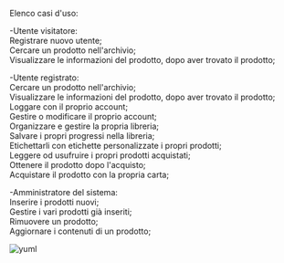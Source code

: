 Elenco casi d'uso:

-Utente visitatore:
<br>  Registrare nuovo utente;
<br>  Cercare un prodotto nell'archivio;
<br>  Visualizzare le informazioni del prodotto, dopo aver trovato il prodotto;

-Utente registrato:
<br>  Cercare un prodotto nell'archivio;
<br>  Visualizzare le informazioni del prodotto, dopo aver trovato il prodotto;
<br>  Loggare con il proprio account;
<br>  Gestire o modificare il proprio account;
<br>  Organizzare e gestire la propria libreria;
<br>  Salvare i propri progressi nella libreria;
<br>  Etichettarli con etichette personalizzate i propri prodotti;
<br>  Leggere od usufruire i propri prodotti acquistati;
<br>  Ottenere il prodotto dopo l'acquisto;
<br>  Acquistare il prodotto con la propria carta;

-Amministratore del sistema:
<br>  Inserire i prodotti nuovi;
<br>  Gestire i vari prodotti già inseriti;
<br>  Rimuovere un prodotto;
<br>  Aggiornare i contenuti di un prodotto;

![yuml](https://yuml.me/diagram/scruffy/usecase/[Utente%20visitatore]-(Registrarsi),%20[Utente%20visitatore]-(Cercare%20il%20prodotto),%20[Utente%20Registrato]-(Loggare),%20[Utente%20Registrato]-(gestire/modificare%20il%20proprio%20account),%20[Utente%20Registrato]-(Cercare%20il%20prodotto),%20(Cercare%20il%20prodotto)%3C(visualizzare%20le%20informazioni%20del%20prodotto),%20[Utente%20Registrato]-(Organizzare/Gestire%20la%20propria%20libreria),%20[Utente%20Registrato]-(Leggere/Usufruire%20i%20propri%20prodotti),%20(Organizzare/Gestire%20la%20propria%20libreria)%3C(Etichettarli),%20(Organizzare/Gestire%20la%20propria%20libreria)%3C(salvare%20i%20propri%20progressi),%20[Utente%20Registrato]-(Ottenere%20il%20prodotto),%20(Ottenere%20il%20prodotto)%3E(Acquistarlo),%20(Acquistarlo)%3E(Inserire%20la%20propria%20carta),%20[Amministratore%20del%20sistema]-(Inserire%20prodotti),%20[Amministratore%20del%20sistema]-(Gestire%20i%20prodotti),%20[Amministratore%20del%20sistema]-(Aggiornare%20i%20contenuti%20di%20un%20prodotto),%20[Amministratore%20del%20sistema]-(Rimuovere%20un%20prodotto))

